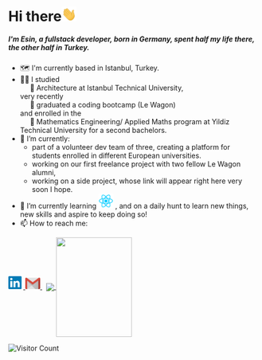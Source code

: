 # Hi there<img src="https://raw.githubusercontent.com/eadsoy/eadsoy/main/gifs/hi.gif" width="30px">
##### I'm Esin, a fullstack developer, born in Germany, spent half my life there, the other half in Turkey.
- :world_map: I'm currently based in Istanbul, Turkey.
- :woman_student: I studied  
  &nbsp;&nbsp;&nbsp;&nbsp; :closed_book: Architecture  at Istanbul Technical University,  
  very recently  
  &nbsp;&nbsp;&nbsp;&nbsp; :bus: graduated a coding bootcamp (Le Wagon)  
  and enrolled in the  
  &nbsp;&nbsp;&nbsp;&nbsp; :open_book: Mathematics Engineering/ Applied Maths program at Yildiz Technical University for a second bachelors.
- 🔭 I’m currently:
    - part of a volunteer dev team of three, creating a platform for students enrolled in different European universities.
    - working on our first freelance project with two fellow Le Wagon alumni,
    - working on a side project, whose link will appear right here very soon I hope.
- 🌱 I’m currently learning <img src="https://raw.githubusercontent.com/eadsoy/eadsoy/main/gifs/react.png" width="30px">
, and on a daily hunt to learn new things, new skills and aspire to keep doing so!
- 📫 How to reach me:  

<a href="https://www.linkedin.com/in/esin-adsoy/">
  <img src="https://raw.githubusercontent.com/eadsoy/eadsoy/main/gifs/linkedin.png" width="30px">
</a>
<a href="esin.adsoy@gmail.com">
  <img src="https://raw.githubusercontent.com/eadsoy/eadsoy/main/gifs/gmail.png" width="30px">
</a>&nbsp;

<a href="https://github.com/eadsoy/github-readme-stats">
  <img align="center" height= %80 src="https://github-readme-stats.vercel.app/api/top-langs/?username=eadsoy&layout=compact&show_icons=true&theme=react&count_private=true&card_width= 250"/>
</a>
<a href="https://github.com/anuraghazra/convoychat">
  <img align="center" width= 55% height= 200px src="https://github-readme-stats.vercel.app/api?username=eadsoy&show_icons=true&theme=react&count_private=true&hide=stars,issues,contribs" />
</a>

![Visitor Count](https://profile-counter.glitch.me/eadsoy/count.svg)
<!-- **[linkedin](https://www.linkedin.com/in/esin-adsoy/)** -->  
<!-- **[mail](esin.adsoy@gmail.com)** -->
